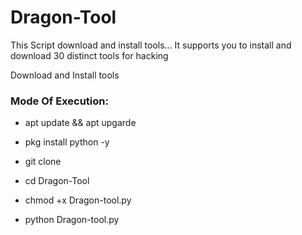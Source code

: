 # Dragon-Tool
This Script download and install tools... It supports you to install and download 30 distinct tools for hacking 

Download and Install tools

<h3> Mode Of Execution: </h3>

 * apt update && apt upgarde

 * pkg install python -y

 * git clone

 * cd Dragon-Tool

 * chmod +x Dragon-tool.py

 * python Dragon-tool.py
